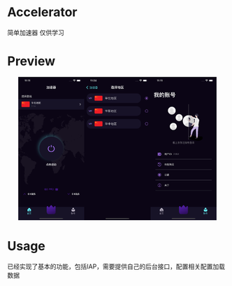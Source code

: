 # Accelerator
简单加速器 仅供学习

# Preview

<center class="third">
<img src="https://github.com/imWalsh/Accelerator/blob/main/Resources/1.png" width="30%"><img src="https://github.com/imWalsh/Accelerator/blob/main/Resources/2.png" width="30%"><img src="https://github.com/imWalsh/Accelerator/blob/main/Resources/3.png" width="30%">
</center>

# Usage

已经实现了基本的功能，包括IAP，需要提供自己的后台接口，配置相关配置加载数据
